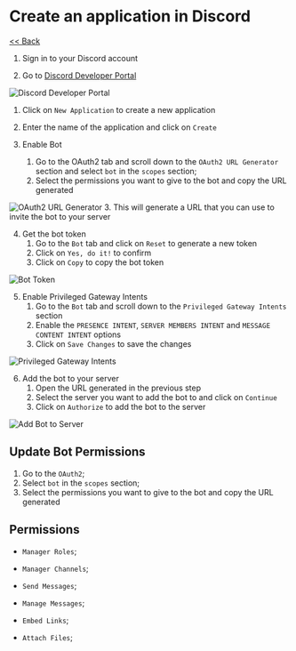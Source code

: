 # Create an application in Discord


[<< Back](../README.md)


1. Sign in to your Discord account

2. Go to [Discord Developer Portal](https://discord.com/developers/applications)

![Discord Developer Portal](../media/01-create-application.png)

   1. Click on `New Application` to create a new application
   2. Enter the name of the application and click on `Create`

3. Enable Bot
   1. Go to the OAuth2 tab and scroll down to the `OAuth2 URL Generator` section and select `bot` in the `scopes` section;
   2. Select the permissions you want to give to the bot and copy the URL generated

![OAuth2 URL Generator](../media/02-enable-bot-and-permissions.png)
    3. This will generate a URL that you can use to invite the bot to your server

4. Get the bot token
    1. Go to the `Bot` tab and click on `Reset` to generate a new token
    2. Click on `Yes, do it!` to confirm
    3. Click on `Copy` to copy the bot token

![Bot Token](../media/03-get-bot-token.png)


5. Enable Privileged Gateway Intents
   1. Go to the `Bot` tab and scroll down to the `Privileged Gateway Intents` section
   2. Enable the `PRESENCE INTENT`, `SERVER MEMBERS INTENT` and `MESSAGE CONTENT INTENT` options
   3. Click on `Save Changes` to save the changes

![Privileged Gateway Intents](../media/04-enable-privileged-gateway-intents.png)


6. Add the bot to your server
   1. Open the URL generated in the previous step
   2. Select the server you want to add the bot to and click on `Continue`
   3. Click on `Authorize` to add the bot to the server

![Add Bot to Server](../media/05-add-bot-to-server.png)



## Update Bot Permissions

   1. Go to the `OAuth2`;
   2. Select `bot` in the `scopes` section;
   3. Select the permissions you want to give to the bot and copy the URL generated

## Permissions

* `Manager Roles`;
* `Manager Channels`;

* `Send Messages`;

* `Manage Messages`;

* `Embed Links`;
* `Attach Files`;
